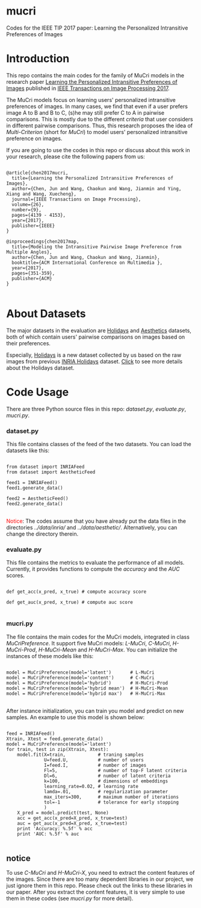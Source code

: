# mucri #
Codes for the IEEE TIP 2017 paper: Learning the Personalized Intransitive Preferences of Images

# Introduction  #
This repo contains the main codes for the family of MuCri models in the research paper [Learning the Personalized Intransitive Preferences of Images](http://ieeexplore.ieee.org/document/7935528/) published in [IEEE Transactions on Image Processing 2017](http://ieeexplore.ieee.org/xpl/RecentIssue.jsp?punumber=83).  

The MuCri models focus on learning users' personalized intransitive preferences of images. 
In many cases, we find that even if a user prefers image A to B and B to C, (s)he may still prefer C to A in pairwise comparisons.
This is mostly due to the different *criteria* that user considers in different pairwise comparisons.
Thus, this research proposes the idea of *Multi-Criterion* (short for *MuCri*) to model users' personalized intransitive preference on images.

If you are going to use the codes in this repo or discuss about this work in your research, please cite the following papers from us:
<pre>
<code>
@article{chen2017mucri,
  title={Learning the Personalized Intransitive Preferences of Images},
  author={Chen, Jun and Wang, Chaokun and Wang, Jianmin and Ying, Xiang and Wang, Xuecheng}, 
  journal={IEEE Transactions on Image Processing},
  volume={26},
  number={9},
  pages={4139 - 4153},
  year={2017},
  publisher={IEEE}
}

@inproceedings{chen2017map,
  title={Modeling the Intransitive Pairwise Image Preference from Multiple Angles},
  author={Chen, Jun and Wang, Chaokun and Wang, Jianmin},
  booktitle={ACM International Conference on Multimedia },
  year={2017},
  pages={351-359},
  publisher={ACM}
}
</code>
</pre>

# About Datasets #
The major datasets in the evaluation are [Holidays](https://github.com/chenjun082/holidays) and [Aesthetics](http://kahlan.eps.surrey.ac.uk/featurespace/fashion/) datasets, both of which contain users' pairwise comparisons on images based on their preferences.  

Especially, [Holidays](https://github.com/chenjun082/holidays) is a new dataset collected by us based on the raw images from previous [INRIA Holidays](https://link.springer.com/chapter/10.1007/978-3-540-88682-2_24) dataset. 
[Click](https://github.com/chenjun082/holidays) to see more details about the Holidays dataset.

# Code Usage #  
There are three Python source files in this repo: *dataset.py*, *evaluate.py*, *mucri.py*.

### dataset.py ###  
This file contains classes of the feed of the two datasets. 
You can load the datasets like this:
<pre>
<code>
from dataset import INRIAFeed
from dataset import AestheticFeed

feed1 = INRIAFeed()
feed1.generate_data()
    
feed2 = AestheticFeed()
feed2.generate_data()
</code>
</pre>  

<span style="color:red">Notice</span>: The codes assume that you have already put the data files in the directories *../data/inria/* and *../data/aesthetic/*.
Alternatively, you can change the directory therein.

### evaluate.py ###  
This file contains the metrics to evaluate the performance of all models. 
Currently, it provides functions to compute the *accuracy* and the *AUC* scores.
<pre>
<code>
def get_acc(x_pred, x_true) # compute accuracy score

def get_auc(x_pred, x_true) # compute auc score
</code>
</pre>

### mucri.py ###
The file contains the main codes for the MuCri models, integrated in class *MuCriPreference*.
It support five MuCri models: *L-MuCri*, *C-MuCri*, *H-MuCri-Prod*, *H-MuCri-Mean* and *H-MuCri-Max*.
You can initialize the instances of these models like this:
<pre>
<code>
model = MuCriPreference(model='latent')       # L-MuCri
model = MuCriPreference(model='content')      # C-MuCri
model = MuCriPreference(model='hybrid')       # H-MuCri-Prod
model = MuCriPreference(model='hybrid mean')  # H-MuCri-Mean
model = MuCriPreference(model='hybrid max')   # H-MuCri-Max
</code>
</pre>  

After instance initialization, you can train you model and predict on new samples.
An example to use this model is shown below:
<pre>
<code>
feed = INRIAFeed()
Xtrain, Xtest = feed.generate_data()
model = MuCriPreference(model='latent')
for train, test in zip(Xtrain, Xtest):
    model.fit(X=train,            # traning samples
              U=feed.U,           # number of users
              I=feed.I,           # number of images
              Fl=5,               # number of top-F latent criteria
              Dl=6,               # number of latent criteria
              k=100,              # dimensions of embeddings
              learning_rate=0.02, # learning rate
              lamda=.01,          # regularization parameter
              max_iters=300,      # maximum number of iterations
              tol=-1              # tolerance for early stopping
              )
    X_pred = model.predict(test, None)
    acc = get_acc(x_pred=X_pred, x_true=test)
    auc = get_auc(x_pred=X_pred, x_true=test)
    print 'Accuracy: %.5f' % acc
    print 'AUC: %.5f' % auc
</code>
</pre>

## notice ##  
To use *C-MuCri* and *H-MuCri-X*, you need to extract the content features of the images.
Since there are too many dependent libraries in our project, we just ignore them in this repo. 
Please check out the links to these libraries in our paper.
After you extract the content features, it is very simple to use them in these codes (see *mucri.py* for more detail).
